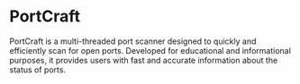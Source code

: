 # PortCraft
 PortCraft is a multi-threaded port scanner designed to quickly and efficiently scan for open ports. Developed for educational and informational purposes, it provides users with fast and accurate information about the status of ports.
